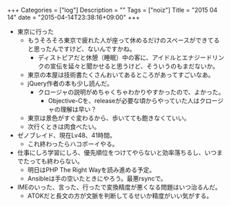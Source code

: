 +++
Categories = ["log"]
Description = ""
Tags = ["noiz"]
Title = "2015 04 14"
date = "2015-04-14T23:38:16+09:00"
+++

* 東京に行った
	* もうそろそろ東京で疲れた人が座って休めるだけのスペースができてると思ったんですけど、ないんですかね。
		* ディストピアだと休憩（睡眠）中の客に、アイドルとエナジードリンクの宣伝を延々と聞かせると思うけど、そういうのもまだないか。
	* 東京の本屋は技術書たくさんおいてあるところがあってすごいなあ。
	* jQuery作者の本も少し読んだ。
		* クロージャの説明がめちゃくちゃわかりやすかったので、よかった。
			* Objective-Cを、releaseが必要な頃からやっていた人はクロージャの理解は早い？
	* 東京は景色がすぐ変わるから、歩いてても飽きなくていい。
	* 次行くときは肉食べたい。
* ゼノブレイド、現在Lv48、41時間。
	* これ終わったらハコボーイやる。
* 仕事にしろ学習にしろ、優先順位をつけてやらないと効率落ちるし、いつまでたっても終わらない。
	* 明日はPHP The Right Wayを読み進める予定。
	* Ansibleは手の空いたときにやろう。最悪rsyncで。
* IMEのいった、言った、行ったで変換精度が悪くなる問題はいつ治るんだ。
	* ATOKだと長文の方が文脈を判断してるせいか精度がいい気がする。